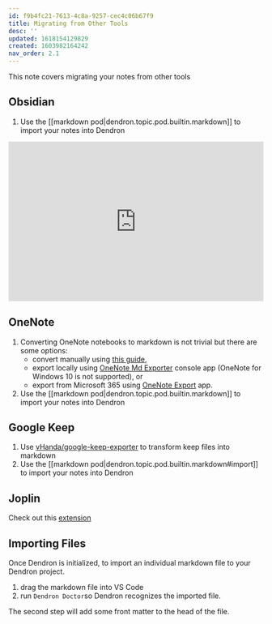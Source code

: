 ```yaml
---
id: f9b4fc21-7613-4c8a-9257-cec4c06b67f9
title: Migrating from Other Tools
desc: ''
updated: 1618154129829
created: 1603982164242
nav_order: 2.1
---
```

This note covers migrating your notes from other tools

## Obsidian

1. Use the [[markdown pod|dendron.topic.pod.builtin.markdown]] to import your notes into Dendron

<div style="position: relative; padding-bottom: 62.5%; height: 0;"><iframe src="https://www.loom.com/embed/b2cb9672c6814ae5b149eae8e3fbca0b" frameborder="0" webkitallowfullscreen mozallowfullscreen allowfullscreen style="position: absolute; top: 0; left: 0; width: 100%; height: 100%;"></iframe></div>

## OneNote

1. Converting OneNote notebooks to markdown is not trivial but there are some options:
   - convert manually using [this guide](https://itectec.com/superuser/how-to-export-all-onenote-pages-to-individual-markdown-files/),
   - export locally using [OneNote Md Exporter](https://github.com/alxnbl/onenote-md-exporter) console app (OneNote for Windows 10 is not supported), or
   - export from Microsoft 365 using [OneNote Export](https://github.com/sspeiser/onenote-export) app.
2. Use the [[markdown pod|dendron.topic.pod.builtin.markdown]] to import your notes into Dendron

## Google Keep

1. Use [vHanda/google-keep-exporter](https://github.com/vHanda/google-keep-exporter) to transform keep files into markdown
2. Use the [[markdown pod|dendron.topic.pod.builtin.markdown#import]] to import your notes into Dendron

## Joplin

Check out this [extension](https://marketplace.visualstudio.com/items?itemName=rxliuli.joplin-vscode-plugin)

## Importing Files

Once Dendron is initialized, to import an individual markdown file to your Dendron project.

1. drag the markdown file into VS Code
2. run `Dendron Doctor`so Dendron recognizes the imported file. 

The second step will add some front matter to the head of the file.

